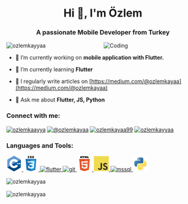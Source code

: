 <h1 align="center">Hi 👋, I'm Özlem</h1>
<h3 align="center">A passionate Mobile Developer from Turkey</h3>
<img align="right" alt="Coding" width="250" src="https://i.pinimg.com/originals/55/75/62/557562924e3c65554cb9e3c8f6ae6dcb.gif">

<p align="left"> <img src="https://komarev.com/ghpvc/?username=ozlemkayyaa&label=Profile%20views&color=0e75b6&style=flat" alt="ozlemkayyaa" /> </p>

- 🔭 I’m currently working on **mobile application with Flutter.**

- 🌱 I’m currently learning **Flutter**

- 📝 I regularly write articles on [https://medium.com/@ozlemkayaa](https://medium.com/@ozlemkayaa)

- 💬 Ask me about **Flutter, JS, Python**

<h3 align="left">Connect with me:</h3>
<p align="left">
<a href="https://instagram.com/ozlemkaayya" target="blank"><img align="center" src="https://raw.githubusercontent.com/rahuldkjain/github-profile-readme-generator/master/src/images/icons/Social/instagram.svg" alt="ozlemkaayya" height="30" width="40" /></a>
<a href="https://medium.com/@ozlemkayaa" target="blank"><img align="center" src="https://raw.githubusercontent.com/rahuldkjain/github-profile-readme-generator/master/src/images/icons/Social/medium.svg" alt="@ozlemkayaa" height="30" width="40" /></a>
<a href="https://www.hackerrank.com/ozlemkayaa99" target="blank"><img align="center" src="https://raw.githubusercontent.com/rahuldkjain/github-profile-readme-generator/master/src/images/icons/Social/hackerrank.svg" alt="ozlemkayaa99" height="30" width="40" /></a>
<a href="https://www.leetcode.com/ozlemkayyaa" target="blank"><img align="center" src="https://raw.githubusercontent.com/rahuldkjain/github-profile-readme-generator/master/src/images/icons/Social/leet-code.svg" alt="ozlemkayyaa" height="30" width="40" /></a>
</p>

<h3 align="left">Languages and Tools:</h3>
<p align="left"> <a href="https://www.w3schools.com/cpp/" target="_blank" rel="noreferrer"> <img src="https://raw.githubusercontent.com/devicons/devicon/master/icons/cplusplus/cplusplus-original.svg" alt="cplusplus" width="40" height="40"/> </a> <a href="https://www.w3schools.com/css/" target="_blank" rel="noreferrer"> <img src="https://raw.githubusercontent.com/devicons/devicon/master/icons/css3/css3-original-wordmark.svg" alt="css3" width="40" height="40"/> </a> <a href="https://flutter.dev" target="_blank" rel="noreferrer"> <img src="https://www.vectorlogo.zone/logos/flutterio/flutterio-icon.svg" alt="flutter" width="40" height="40"/> </a> <a href="https://git-scm.com/" target="_blank" rel="noreferrer"> <img src="https://www.vectorlogo.zone/logos/git-scm/git-scm-icon.svg" alt="git" width="40" height="40"/> </a> <a href="https://www.w3.org/html/" target="_blank" rel="noreferrer"> <img src="https://raw.githubusercontent.com/devicons/devicon/master/icons/html5/html5-original-wordmark.svg" alt="html5" width="40" height="40"/> </a> <a href="https://developer.mozilla.org/en-US/docs/Web/JavaScript" target="_blank" rel="noreferrer"> <img src="https://raw.githubusercontent.com/devicons/devicon/master/icons/javascript/javascript-original.svg" alt="javascript" width="40" height="40"/> </a> <a href="https://www.microsoft.com/en-us/sql-server" target="_blank" rel="noreferrer"> <img src="https://www.svgrepo.com/show/303229/microsoft-sql-server-logo.svg" alt="mssql" width="40" height="40"/> </a> <a href="https://www.python.org" target="_blank" rel="noreferrer"> <img src="https://raw.githubusercontent.com/devicons/devicon/master/icons/python/python-original.svg" alt="python" width="40" height="40"/> </a> </p>

<p><img align="center" src="https://github-readme-stats.vercel.app/api/top-langs?username=ozlemkayyaa&show_icons=true&locale=en&layout=compact" alt="ozlemkayyaa" /></p>

<p><img align="center" src="https://github-readme-streak-stats.herokuapp.com/?user=ozlemkayyaa&" alt="ozlemkayyaa" /></p>
